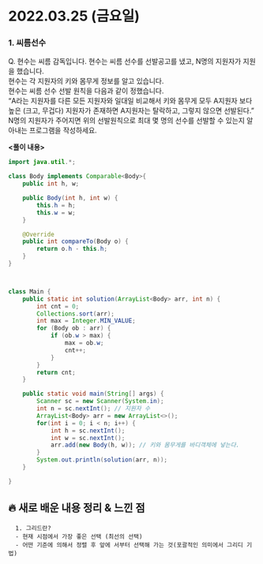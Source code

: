 # 2022.03.25 (금요일)
### **1. 씨름선수**

Q. 현수는 씨름 감독입니다. 현수는 씨름 선수를 선발공고를 냈고, N명의 지원자가 지원을 했습니다.   
   현수는 각 지원자의 키와 몸무게 정보를 알고 있습니다.   
   현수는 씨름 선수 선발 원칙을 다음과 같이 정했습니다.   
   “A라는 지원자를 다른 모든 지원자와 일대일 비교해서 키와 몸무게 모두 A지원자 보다 높은 (크고, 무겁다) 지원자가 존재하면 A지원자는 탈락하고, 그렇지 않으면 선발된다.”   
   N명의 지원자가 주어지면 위의 선발원칙으로 최대 몇 명의 선수를 선발할 수 있는지 알아내는 프로그램을 작성하세요.   

**<풀이 내용>**
```java
import java.util.*;

class Body implements Comparable<Body>{
    public int h, w;

    public Body(int h, int w) {
        this.h = h;
        this.w = w;
    }

    @Override
    public int compareTo(Body o) {
        return o.h - this.h;
    }
}



class Main {
    public static int solution(ArrayList<Body> arr, int n) {
        int cnt = 0;
        Collections.sort(arr);
        int max = Integer.MIN_VALUE;
        for (Body ob : arr) {
            if (ob.w > max) {
                max = ob.w;
                cnt++;
            }
        }
        return cnt;
    }

    public static void main(String[] args) {
        Scanner sc = new Scanner(System.in);
        int n = sc.nextInt(); // 지원자 수
        ArrayList<Body> arr = new ArrayList<>();
        for(int i = 0; i < n; i++) {
            int h = sc.nextInt();
            int w = sc.nextInt();
            arr.add(new Body(h, w)); // 키와 몸무게를 바디객체에 넣는다.
        }
        System.out.println(solution(arr, n));
    }

}
```


##  **🔥 새로 배운 내용 정리 & 느낀 점**
      
      1. 그리드란?
      - 현재 시점에서 가장 좋은 선택 (최선의 선택)
      - 어떤 기준에 의해서 정렬 후 앞에 서부터 선택해 가는 것(포괄적인 의미에서 그리디 기법)
    
